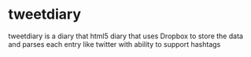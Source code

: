 tweetdiary
==========

tweetdiary is a diary that html5 diary that uses Dropbox to store the data and parses each entry like twitter with ability to support hashtags